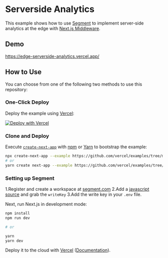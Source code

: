 # Serverside Analytics

This example shows how to use [Segment](https://segment.com) to implement server-side analytics at the edge with [Next.js Middleware](https://nextjs.org/docs/middleware).

## Demo

https://edge-serverside-analytics.vercel.app/

## How to Use

You can choose from one of the following two methods to use this repository:

### One-Click Deploy

Deploy the example using [Vercel](https://vercel.com?utm_source=github&utm_medium=readme&utm_campaign=next-example):

[![Deploy with Vercel](https://vercel.com/button)](https://vercel.com/new/git/external?repository-url=https://github.com/vercel/examples/tree/main/edge-functions/serverside-analytics&project-name=serverside-analytics&repository-name=serverside-analytics)

### Clone and Deploy

Execute [`create-next-app`](https://github.com/vercel/next.js/tree/canary/packages/create-next-app) with [npm](https://docs.npmjs.com/cli/init) or [Yarn](https://yarnpkg.com/lang/en/docs/cli/create/) to bootstrap the example:

```bash
npx create-next-app --example https://github.com/vercel/examples/tree/main/edge-functions/serverside-analytics
# or
yarn create next-app --example https://github.com/vercel/examples/tree/main/edge-functions/serverside-analytics

```

### Setting up Segment

1.Register and create a workspace at [segment.com](https://segment.com)
2.Add a [javascript source](https://segment.com/docs/connections/sources/catalog/libraries/website/javascript/) and grab the `writeKey`
3.Add the write key in your `.env` file.

Next, run Next.js in development mode:

```bash
npm install
npm run dev

# or

yarn
yarn dev
```

Deploy it to the cloud with [Vercel](https://vercel.com/new?utm_source=github&utm_medium=readme&utm_campaign=edge-middleware-eap) ([Documentation](https://nextjs.org/docs/deployment)).
